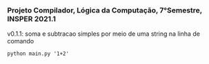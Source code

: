 ### Projeto Compilador, Lógica da Computação, 7°Semestre, INSPER 2021.1

v0.1.1: soma e subtracao simples por meio de uma string na linha de comando

```python main.py '1+2'```